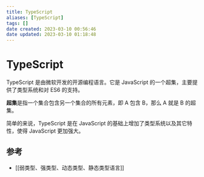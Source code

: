 ```yaml
---
title: TypeScript
aliases: [TypeScript]
tags: []
date created: 2023-03-10 00:56:46
date updated: 2023-03-10 01:18:48
---
```


# TypeScript

TypeScript 是由微软开发的开源编程语言。它是 JavaScript 的一个超集，主要提供了类型系统和对 ES6 的支持。

**超集**是指一个集合包含另一个集合的所有元素，即 A 包含 B，那么 A 就是 B 的超集。

简单的来说，TypeScript 是在 JavaScript 的基础上增加了类型系统以及其它特性，使得 JavaScript 更加强大。

## 参考

- [[弱类型、强类型、动态类型、静态类型语言]]
